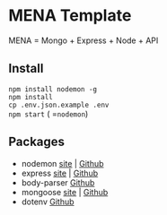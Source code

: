 # MENA Template

MENA = Mongo + Express + Node + API

## Install
`npm install nodemon -g`  
`npm install`  
`cp .env.json.example .env`  
`npm start` ( =`nodemon`)  

## Packages
- nodemon [site](https://nodemon.io/) | [Github](https://github.com/remy/nodemon)
- express [site](http://expressjs.com/) | [Github](https://github.com/expressjs/express)
- body-parser [Github](https://github.com/expressjs/body-parser)
- mongoose [site](http://mongoosejs.com/) | [Github](https://github.com/Automattic/mongoose)
- dotenv [Github](https://github.com/motdotla/dotenv)